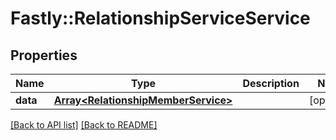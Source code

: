 # Fastly::RelationshipServiceService

## Properties

| Name | Type | Description | Notes |
| ---- | ---- | ----------- | ----- |
| **data** | [**Array&lt;RelationshipMemberService&gt;**](RelationshipMemberService.md) |  | [optional] |

[[Back to API list]](../../README.md#endpoints) [[Back to README]](../../README.md)

